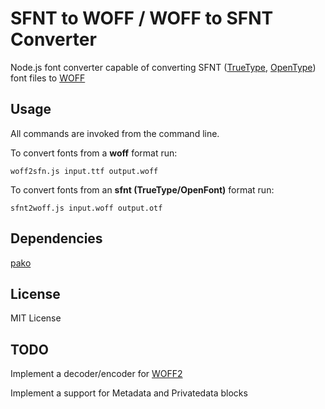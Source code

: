 SFNT to WOFF / WOFF to SFNT Converter
====================
Node.js font converter capable of converting SFNT ([TrueType](https://en.wikipedia.org/wiki/TrueType), [OpenType](https://en.wikipedia.org/wiki/OpenType)) font files to [WOFF](https://en.wikipedia.org/wiki/Web_Open_Font_Format)


Usage
----------
All commands are invoked from the command line.  

To convert fonts from a **woff** format run: 

    woff2sfn.js input.ttf output.woff

To convert fonts from an **sfnt (TrueType/OpenFont)** format run:

    sfnt2woff.js input.woff output.otf


Dependencies
------------
[pako](https://github.com/nodeca/pako)

License
-----------------
MIT License

TODO
--------
Implement a decoder/encoder for [WOFF2](http://www.w3.org/TR/WOFF2/)

Implement a support for Metadata and Privatedata blocks
